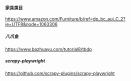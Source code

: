 #### 家具类目

https://www.amazon.com/Furniture/b/ref=dp_bc_aui_C_2?ie=UTF8&node=1063306

##### 八爪鱼
https://www.bazhuayu.com/tutorial8/tbdp

##### scrapy-playwright
https://github.com/scrapy-plugins/scrapy-playwright